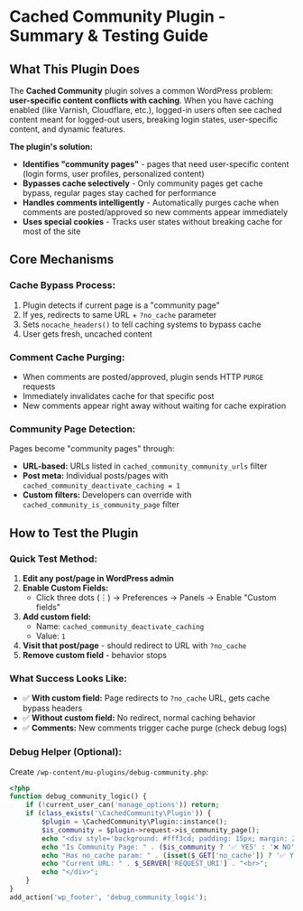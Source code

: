 # Cached Community Plugin - Summary & Testing Guide

## **What This Plugin Does**

The **Cached Community** plugin solves a common WordPress problem: **user-specific content conflicts with caching**. When you have caching enabled (like Varnish, Cloudflare, etc.), logged-in users often see cached content meant for logged-out users, breaking login states, user-specific content, and dynamic features.

**The plugin's solution:**
- **Identifies "community pages"** - pages that need user-specific content (login forms, user profiles, personalized content)
- **Bypasses cache selectively** - Only community pages get cache bypass, regular pages stay cached for performance
- **Handles comments intelligently** - Automatically purges cache when comments are posted/approved so new comments appear immediately
- **Uses special cookies** - Tracks user states without breaking cache for most of the site

## **Core Mechanisms**

### **Cache Bypass Process:**
1. Plugin detects if current page is a "community page"
2. If yes, redirects to same URL + `?no_cache` parameter  
3. Sets `nocache_headers()` to tell caching systems to bypass cache
4. User gets fresh, uncached content

### **Comment Cache Purging:**
- When comments are posted/approved, plugin sends HTTP `PURGE` requests
- Immediately invalidates cache for that specific post
- New comments appear right away without waiting for cache expiration

### **Community Page Detection:**
Pages become "community pages" through:
- **URL-based:** URLs listed in `cached_community_community_urls` filter
- **Post meta:** Individual posts/pages with `cached_community_deactivate_caching = 1`
- **Custom filters:** Developers can override with `cached_community_is_community_page` filter

## **How to Test the Plugin**

### **Quick Test Method:**
1. **Edit any post/page in WordPress admin**
2. **Enable Custom Fields:**
   - Click three dots (⋮) → Preferences → Panels → Enable "Custom fields"
3. **Add custom field:**
   - Name: `cached_community_deactivate_caching`
   - Value: `1`
4. **Visit that post/page** - should redirect to URL with `?no_cache`
5. **Remove custom field** - behavior stops

### **What Success Looks Like:**
- ✅ **With custom field:** Page redirects to `?no_cache` URL, gets cache bypass headers
- ✅ **Without custom field:** No redirect, normal caching behavior
- ✅ **Comments:** New comments trigger cache purge (check debug logs)

### **Debug Helper (Optional):**
Create `/wp-content/mu-plugins/debug-community.php`:
```php
<?php
function debug_community_logic() {
    if (!current_user_can('manage_options')) return;
    if (class_exists('\CachedCommunity\Plugin')) {
        $plugin = \CachedCommunity\Plugin::instance();
        $is_community = $plugin->request->is_community_page();
        echo "<div style='background: #fff3cd; padding: 15px; margin: 20px;'>";
        echo "Is Community Page: " . ($is_community ? '✅ YES' : '❌ NO') . "<br>";
        echo "Has no_cache param: " . (isset($_GET['no_cache']) ? '✅ YES' : '❌ NO') . "<br>";
        echo "Current URL: " . $_SERVER['REQUEST_URI'] . "<br>";
        echo "</div>";
    }
}
add_action('wp_footer', 'debug_community_logic');